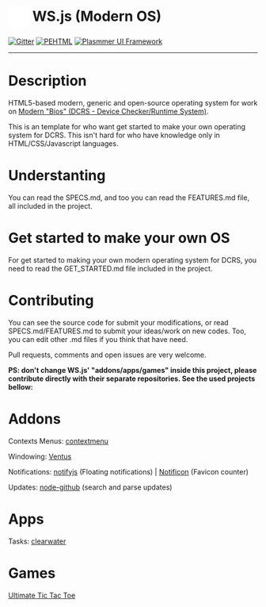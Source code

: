 # <img src="/live/img/icon.svg#black" align="absmiddle" width="42" height="42"> WS.js (Modern OS)

[![Gitter](https://badges.gitter.im/Join%20Chat.svg)](https://gitter.im/DaniellMesquita/Modern-OS?utm_source=badge&utm_medium=badge&utm_campaign=pr-badge&utm_content=badge)
[![PEHTML](http://developers.plasmmer.com/badges/PEHTML.svg)](https://gitter.im/DaniellMesquita/Plasmmer-UI-Framework?utm_source=badge&utm_medium=badge&utm_campaign=pr-badge&utm_content=badge)
[![Plasmmer UI Framework](http://developers.plasmmer.com/badges/Plasmmer-UI-Framework.svg)](https://gitter.im/DaniellMesquita/Plasmmer-UI-Framework?utm_source=badge&utm_medium=badge&utm_campaign=pr-badge&utm_content=badge)

----------
# Description #

HTML5-based modern, generic and open-source operating system for work on [Modern "Bios" (DCRS - Device Checker/Runtime System)](https://github.com/DaniellMesquita/Modern-Bios "Click here to know more how DCRS works and get started how insert DCRS in your mainboard/device and/or making your own modern OS.").

This is an template for who want get started to make your own operating system for DCRS. This isn't hard for who have knowledge only in HTML/CSS/Javascript languages.

# Understanting #

You can read the SPECS.md, and too you can read the FEATURES.md file, all included in the project.

# Get started to make your own OS #

For get started to making your own modern operating system for DCRS, you need to read the GET_STARTED.md file included in the project.

# Contributing #

You can see the source code for submit your modifications, or read SPECS.md/FEATURES.md to submit your ideas/work on new codes. Too, you can edit other .md files if you think that have need.

Pull requests, comments and open issues are very welcome.

**PS: don't change WS.js' "addons/apps/games" inside this project, please contribute directly with their separate repositories. See the used projects bellow:**

# Addons #

Contexts Menus: [contextmenu](https://github.com/aantthony/contextmenu)

Windowing: [Ventus](https://github.com/rlamana/Ventus)

Notifications: [notifyjs](https://github.com/notifyjs/notifyjs) (Floating notifications) | [Notificon](https://github.com/makeable/Notificon) (Favicon counter)

Updates: [node-github](https://github.com/mikedeboer/node-github) (search and parse updates)

# Apps #

Tasks: [clearwater](https://github.com/lbarman/clearwater)

# Games #

[Ultimate Tic Tac Toe](https://github.com/kennycason/ultimate_tictactoe)
